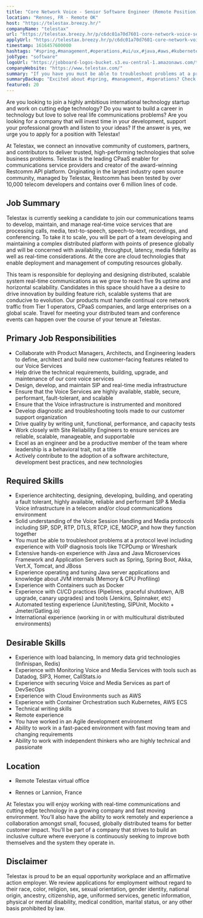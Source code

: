 ```yaml
---
title: "Core Network Voice - Senior Software Engineer (Remote Position)"
location: "Rennes, FR - Remote OK"
host: "https://telestax.breezy.hr/"
companyName: "telestax"
url: "https://telestax.breezy.hr/p/c6dc01a70d7601-core-network-voice-senior-software-engineer-remote-position"
applyUrl: "https://telestax.breezy.hr/p/c6dc01a70d7601-core-network-voice-senior-software-engineer-remote-position/apply"
timestamp: 1616457600000
hashtags: "#spring,#management,#operations,#ui/ux,#java,#aws,#kubernetes,#docker,#redis,#scrum"
jobType: "software"
logoUrl: "https://jobboard-logos-bucket.s3.eu-central-1.amazonaws.com/telestax"
companyWebsite: "https://www.telestax.com/"
summary: "If you have you must be able to troubleshoot problems at a protocol level including experience with VoIP diagnosis tools like TCPDump or Wireshark, Telestax has a job opening for a core network voice"
summaryBackup: "Excited about #spring, #management, #operations? Check out this job post!"
featured: 20
---
```


Are you looking to join a highly ambitious international technology startup and work on cutting edge technology? Do you want to build a career in technology but love to solve real life communications problems? Are you looking for a company that will invest time in your development, support your professional growth and listen to your ideas? If the answer is yes, we urge you to apply for a position with Telestax!

At Telestax, we connect an innovative community of customers, partners, and contributors to deliver trusted, high-performing technologies that solve business problems. Telestax is the leading CPaaS enabler for communications service providers and creator of the award-winning Restcomm API platform. Originating in the largest industry open source community, managed by Telestax, Restcomm has been tested by over 10,000 telecom developers and contains over 6 million lines of code.

## Job Summary

Telestax is currently seeking a candidate to join our communications teams to develop, maintain, and manage real-time voice services that are processing calls, media, text-to-speech, speech-to-text, recordings, and conferencing. To take it to scale, you will be part of a team developing and maintaining a complex distributed platform with points of presence globally and will be concerned with availability, throughput, latency, media fidelity as well as real-time considerations. At the core are cloud technologies that enable deployment and management of computing resources globally.

This team is responsible for deploying and designing distributed, scalable system real-time communications as we grow to reach five 9s uptime and horizontal scalability. Candidates in this space should have a a desire to drive innovation by building feature rich, scalable systems that are conducive to evolution. Our products must handle continual core network traffic from Tier 1 operators, CPaaS companies, and large enterprises on a global scale. Travel for meeting your distributed team and conference events can happen over the course of your tenure at Telestax.

## Primary Job Responsibilities

*   Collaborate with Product Managers, Architects, and Engineering leaders to define, architect and build new customer-facing features related to our Voice Services
*   Help drive the technical requirements, building, upgrade, and maintenance of our core voice services
*   Design, develop, and maintain SIP and real-time media infrastructure
*   Ensure that the Voice Services are highly available, stable, secure, performant, fault-tolerant, and scalable
*   Ensure that the Voice infrastructure is instrumented and monitored
*   Develop diagnostic and troubleshooting tools made to our customer support organization
*   Drive quality by writing unit, functional, performance, and capacity tests
*   Work closely with Site Reliability Engineers to ensure services are reliable, scalable, manageable, and supportable
*   Excel as an engineer and be a productive member of the team where leadership is a behavioral trait, not a title
*   Actively contribute to the adoption of a software architecture, development best practices, and new technologies

## Required Skills

*   Experience architecting, designing, developing, building, and operating a fault tolerant, highly available, reliable and performant SIP & Media Voice infrastructure in a telecom and/or cloud communications environment
*   Solid understanding of the Voice Session Handling and Media protocols including SIP, SDP, RTP, DTLS, RTCP, ICE, MGCP, and how they function together
*   You must be able to troubleshoot problems at a protocol level including experience with VoIP diagnosis tools like TCPDump or Wireshark
*   Extensive hands-on experience with Java and Java Microservices Framework and Application Servers such as Spring, Spring Boot, Akka, Vert.X, Tomcat, and JBoss
*   Experience operating and tuning Java server applications and knowledge about JVM internals (Memory & CPU Profiling)
*   Experience with Containers such as Docker
*   Experience with CI/CD practices (Pipelines, graceful shutdown, A/B upgrade, canary upgrades) and tools (Jenkins, Spinnaker, etc)
*   Automated testing experience (Junit/testing, SIPUnit, Mockito + Jmeter/Gatling.io)
*   International experience (working in or with multicultural distributed environments)

## Desirable Skills

*   Experience with load balancing, In memory data grid technologies (Infinispan, Redis)
*   Experience with Monitoring Voice and Media Services with tools such as Datadog, SIP3, Homer, CallStats.io
*   Experience with securing Voice and Media Services as part of DevSecOps
*   Experience with Cloud Environments such as AWS
*   Experience with Container Orchestration such Kubernetes, AWS ECS
*   Technical writing skills
*   Remote experience
*   You have worked in an Agile development environment
*   Ability to work in a fast-paced environment with fast moving team and changing requirements
*   Ability to work with independent thinkers who are highly technical and passionate

## Location

*   Remote Telestax virtual office

*   Rennes or Lannion, France

At Telestax you will enjoy working with real-time communications and cutting edge technology in a growing company and fast moving environment. You’ll also have the ability to work remotely and experience a collaboration amongst small, focused, globally distributed teams for better customer impact. You’ll be part of a company that strives to build an inclusive culture where everyone is continuously seeking to improve both themselves and the system they operate in.

## Disclaimer

Telestax is proud to be an equal opportunity workplace and an affirmative action employer. We review applications for employment without regard to their race, color, religion, sex, sexual orientation, gender identity, national origin, ancestry, citizenship, age, uniformed services, genetic information, physical or mental disability, medical condition, marital status, or any other basis prohibited by law.

